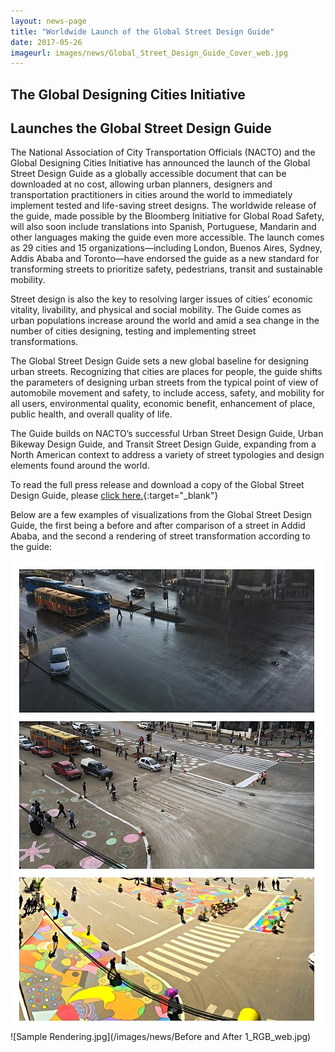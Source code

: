 ```yaml
---
layout: news-page
title: "Worldwide Launch of the Global Street Design Guide"
date: 2017-05-26
imageurl: images/news/Global_Street_Design_Guide_Cover_web.jpg
---
```


<div class="multiline">
<h2><span class="ornament-news">The Global Designing Cities Initiative</span></h2>
<h2><span class="ornament-news">Launches the Global Street Design Guide</span></h2>
</div>

The National Association of City Transportation Officials (NACTO) and the Global Designing Cities Initiative has announced the launch of the Global Street Design Guide as a globally accessible document that can be downloaded at no cost, allowing urban planners, designers and transportation practitioners in cities around the world to immediately implement tested and life-saving street designs. The worldwide release of the guide, made possible by the Bloomberg Initiative for Global Road Safety, will also soon include translations into Spanish, Portuguese, Mandarin and other languages making the guide even more accessible. The launch comes as 29 cities and 15 organizations—including London, Buenos Aires, Sydney, Addis Ababa and Toronto—have endorsed the guide as a new standard for transforming streets to prioritize safety, pedestrians, transit and sustainable mobility.

Street design is also the key to resolving larger issues of cities’ economic vitality, livability, and physical and social mobility. The Guide comes as urban populations increase around the world and amid a sea change in the number of cities designing, testing and implementing street transformations.

The Global Street Design Guide sets a new global baseline for designing urban streets. Recognizing that cities are places for people, the guide shifts the parameters of designing urban streets from the typical point of view of automobile movement and safety, to include access, safety, and mobility for all users, environmental quality, economic benefit, enhancement of place, public health, and overall quality of life.

The Guide builds on NACTO’s successful Urban Street Design Guide, Urban Bikeway Design Guide, and Transit Street Design Guide, expanding from a North American context to address a variety of street typologies and design elements found around the world.

To read the full press release and download a copy of the Global Street Design Guide, please [click here.](https://globaldesigningcities.org/press-packet/worldwide-launch-global-street-design-guide/){:target="_blank"}

Below are a few examples of visualizations from the Global Street Design Guide, the first being a before and after comparison of a street in Addid Ababa, and the second a rendering of street transformation according to the guide:

![Addis Ababa.jpg](/images/news/Addis_Ababa_Before_After_web.jpg)
![Sample Rendering.jpg](/images/news/Before and After 1_RGB_web.jpg)
